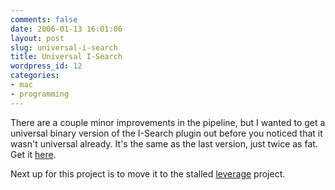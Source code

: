 ```yaml
---
comments: false
date: 2006-01-13 16:01:06
layout: post
slug: universal-i-search
title: Universal I-Search
wordpress_id: 12
categories:
- mac
- programming
---
```


There are a couple minor improvements in the pipeline, but I wanted to get a universal binary version of the I-Search plugin out before you noticed that it wasn't universal already. It's the same as the last version, just twice as fat. Get it [here](http://michael-mccracken.net/IncrementalSearchInputManager-universal.zip).

Next up for this project is to move it to the stalled [leverage](http://leverage.sf.net) project.
